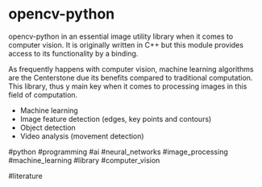 # opencv-python

opencv-python in an essential image utility library when it comes to computer vision. It is originally written in C++ but this module provides access to its functionality by a binding.

As frequently happens with computer vision, machine learning algorithms are the Centerstone due its benefits compared to traditional computation. This library, thus y main key when it comes to processing images in this field of computation.
- Machine learning
- Image feature detection (edges, key points and contours)
- Object detection
- Video analysis (movement detection)

#python #programming #ai #neural_networks #image_processing #machine_learning #library #computer_vision 

#literature
